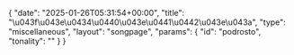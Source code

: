{
    "date": "2025-01-26T05:31:54+00:00",
    "title": "\u043f\u043e\u0434\u0440\u043e\u0441\u0442\u043e\u043a",
    "type": "miscellaneous",
    "layout": "songpage",
    "params": {
        "id": "podrosto",
        "tonality": ""
    }
}